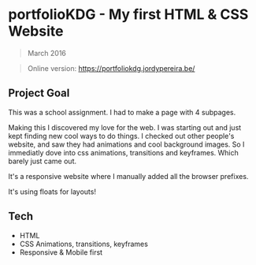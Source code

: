 # portfolioKDG - My first HTML & CSS Website
> March 2016

> Online version: https://portfoliokdg.jordypereira.be/

## Project Goal
This was a school assignment. I had to make a page with 4 subpages.

Making this I discovered my love for the web. I was starting out and just kept finding new cool ways to do things.
I checked out other people's website, and saw they had animations and cool background images. So I immediatly dove into css animations, transitions and keyframes. Which barely just came out.

It's a responsive website where I manually added all the browser prefixes.

It's using floats for layouts!

## Tech

- HTML
- CSS Animations, transitions, keyframes
- Responsive & Mobile first
